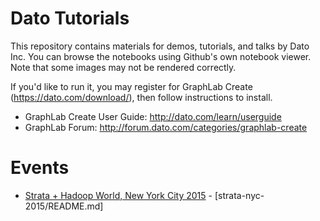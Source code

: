 # Dato Tutorials

This repository contains materials for demos, tutorials, and talks by Dato Inc.
You can browse the notebooks using Github's own notebook viewer. Note that some
images may not be rendered correctly. 

If you'd like to run it, you may register for GraphLab Create
(https://dato.com/download/), then follow instructions to install.

- GraphLab Create User Guide: http://dato.com/learn/userguide
- GraphLab Forum: http://forum.dato.com/categories/graphlab-create

# Events

- [Strata + Hadoop World, New York City 2015](http://strataconf.com/big-data-conference-ny-2015/public/schedule/detail/43217) - [strata-nyc-2015/README.md]

